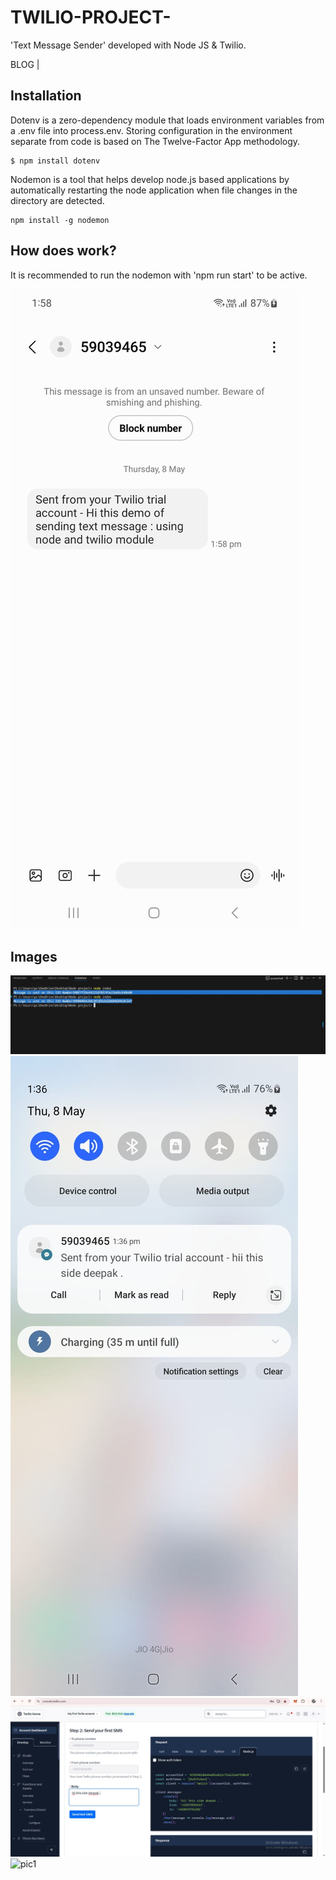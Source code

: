 ﻿# TWILIO-PROJECT-

'Text Message Sender' developed with Node JS & Twilio.

BLOG | 

## Installation

Dotenv is a zero-dependency module that loads environment variables from a .env file into process.env. Storing configuration in the environment separate from code is based on The Twelve-Factor App methodology.
    
    $ npm install dotenv
    
Nodemon is a tool that helps develop node.js based applications by automatically restarting the node application when file changes in the directory are detected.
    
    npm install -g nodemon
    
## How does work?

It is recommended to run the nodemon with 'npm run start' to be active.

![pic2](https://github.com/iamdeepak199/TWILIO-PROJECT-/blob/main/message_2.jpeg)

## Images
    
![pic0](https://github.com/iamdeepak199/TWILIO-PROJECT-/blob/main/SIDNO.jpg)
![pic1](https://github.com/iamdeepak199/TWILIO-PROJECT-/blob/main/message_1.jpeg)
![pic0](https://github.com/iamdeepak199/TWILIO-PROJECT-/blob/main/textmessage.jpg)
![pic1]()



